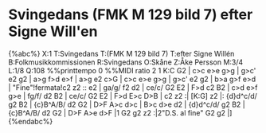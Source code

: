 # Svingedans (FMK M 129 bild 7) efter Signe Will'en

{%abc%}
X:1
T:Svingedans
T:(FMK M 129 bild 7)
T:efter Signe Willén
B:Folkmusikkommissionen
R:Svingedans
O:Skåne
Z:Åke Persson
M:3/4
L:1/8
Q:108
%%printtempo 0
%%MIDI ratio 2 1
K:C
G2 | c>c e>e g>g | g>c' e2 g2 | a>g f>d e>f | a>g e2 c>G |
c>c e>e g>g | g>c' e2 g2 | b>a g>f e>d | "Fine"!fermata!c2 z2 ::
e2 | ga/g/ f2 d2 | ce/c/ G2 E2 | F>d c2 B2 | c>d e>f g>e | 
fg/f/ d2 B2 | ce/c/ G2 E2 | F>d E>c D>B | c2 z2 :|
[K:G] z2 |: {d}d^c/d/ g2 B2 | {c}B^A/B/ d2 G2 | D>F A>c d>c | B>c d>e d2 | 
{d}d^c/d/ g2 B2 | {c}B^A/B/ d2 G2 | D>F A>e d>F |1 G2 g2 z2 :|2"D.S. al fine" G2 g2 |] 
{%endabc%}

